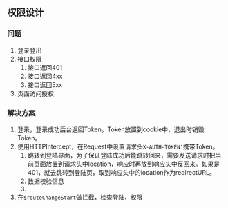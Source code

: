 ## 权限设计

### 问题
1. 登录登出
2. 接口权限
    1. 接口返回401
    2. 接口返回4xx
    3. 接口返回5xx
3. 页面访问授权


### 解决方案
1. 登录，登录成功后台返回Token。Token放置到cookie中，退出时销毁Token。
2. 使用HTTPIntercept，在Request中设置请求头`X-AUTH-TOKEN'`携带Token。
    1. 跳转到登陆界面，为了保证登陆成功后能跳转回来，需要发送请求时把当前页面放置到请求头中location，响应时再放到响应头中反回来。如果是401，就去跳转到登陆页，取到响应头中的location作为redirectURL。
    2. 数据校验信息
    3. 
3. 在`$routeChangeStart`做拦截，检查登陆、权限

